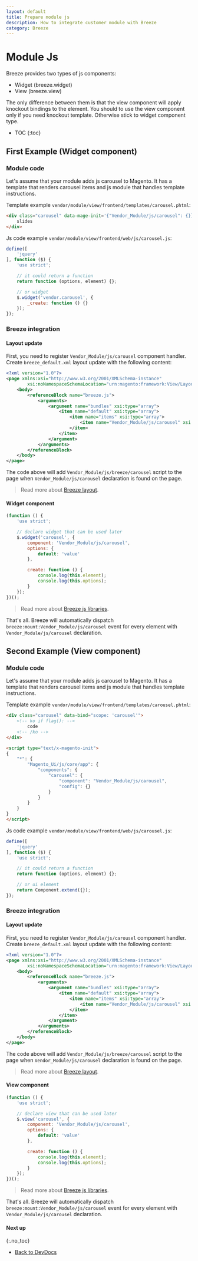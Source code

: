 ```yaml
---
layout: default
title: Prepare module js
description: How to integrate customer module with Breeze
category: Breeze
---
```


# Module Js

Breeze provides two types of js components:

 - Widget (breeze.widget)
 - View (breeze.view)

The only difference between them is that the view component will apply knockout
bindings to the element. You should to use the view component only if you need
knockout template. Otherwise stick to widget component type.

* TOC
{:toc}

## First Example (Widget component)

### Module code

Let's assume that your module adds js carousel to Magento. It has a template
that renders carousel items and js module that handles template instructions.

Template example `vendor/module/view/frontend/templates/carousel.phtml`:

```html
<div class="carousel" data-mage-init='{"Vendor_Module/js/carousel": {}}'>
    slides
</div>
```

Js code example `vendor/module/view/frontend/web/js/carousel.js`:

```js
define([
    'jquery'
], function ($) {
    'use strict';

    // it could return a function
    return function (options, element) {};

    // or widget
    $.widget('vendor.carousel', {
        _create: function () {}
    });
});
```

### Breeze integration

#### Layout update

First, you need to register `Vendor_Module/js/carousel` component handler.
Create `breeze_default.xml` layout update with the following content:

```xml
<?xml version="1.0"?>
<page xmlns:xsi="http://www.w3.org/2001/XMLSchema-instance"
        xsi:noNamespaceSchemaLocation="urn:magento:framework:View/Layout/etc/page_configuration.xsd">
    <body>
        <referenceBlock name="breeze.js">
            <arguments>
                <argument name="bundles" xsi:type="array">
                    <item name="default" xsi:type="array">
                        <item name="items" xsi:type="array">
                            <item name="Vendor_Module/js/carousel" xsi:type="string">Vendor_Module/js/breeze/carousel</item>
                        </item>
                    </item>
                </argument>
            </arguments>
        </referenceBlock>
    </body>
</page>
```

The code above will add `Vendor_Module/js/breeze/carousel` script to
the page when `Vendor_Module/js/carousel` declaration is found on the page.

> Read more about [Breeze layout](/m2/extensions/breeze/devdocs/layout/).

#### Widget component

```js
(function () {
    'use strict';

    // declare widget that can be used later
    $.widget('carousel', {
        component: 'Vendor_Module/js/carousel',
        options: {
            default: 'value'
        },

        create: function () {
            console.log(this.element);
            console.log(this.options);
        }
    });
})();
```

> Read more about [Breeze js libraries](/m2/extensions/breeze/devdocs/js-stack/).

That's all. Breeze will automatically dispatch `breeze:mount:Vendor_Module/js/carousel`
event for every element with `Vendor_Module/js/carousel` declaration.

## Second Example (View component)

### Module code

Let's assume that your module adds js carousel to Magento. It has a template
that renders carousel items and js module that handles template instructions.

Template example `vendor/module/view/frontend/templates/carousel.phtml`:

```html
<div class="carousel" data-bind="scope: 'carousel'">
    <!-- ko if flag(): -->
        code
    <!-- /ko -->
</div>

<script type="text/x-magento-init">
{
    "*": {
        "Magento_Ui/js/core/app": {
            "components": {
                "carousel": {
                    "component": "Vendor_Module/js/carousel",
                    "config": {}
                }
            }
        }
    }
}
</script>
```

Js code example `vendor/module/view/frontend/web/js/carousel.js`:

```js
define([
    'jquery'
], function ($) {
    'use strict';

    // it could return a function
    return function (options, element) {};

    // or ui element
    return Component.extend({});
});
```

### Breeze integration

#### Layout update

First, you need to register `Vendor_Module/js/carousel` component handler.
Create `breeze_default.xml` layout update with the following content:

```xml
<?xml version="1.0"?>
<page xmlns:xsi="http://www.w3.org/2001/XMLSchema-instance"
        xsi:noNamespaceSchemaLocation="urn:magento:framework:View/Layout/etc/page_configuration.xsd">
    <body>
        <referenceBlock name="breeze.js">
            <arguments>
                <argument name="bundles" xsi:type="array">
                    <item name="default" xsi:type="array">
                        <item name="items" xsi:type="array">
                            <item name="Vendor_Module/js/carousel" xsi:type="string">Vendor_Module/js/breeze/carousel</item>
                        </item>
                    </item>
                </argument>
            </arguments>
        </referenceBlock>
    </body>
</page>
```

The code above will add `Vendor_Module/js/breeze/carousel` script to
the page when `Vendor_Module/js/carousel` declaration is found on the page.

> Read more about [Breeze layout](/m2/extensions/breeze/devdocs/layout/).

#### View component

```js
(function () {
    'use strict';

    // declare view that can be used later
    $.view('carousel', {
        component: 'Vendor_Module/js/carousel',
        options: {
            default: 'value'
        },

        create: function () {
            console.log(this.element);
            console.log(this.options);
        }
    });
})();
```

> Read more about [Breeze js libraries](/m2/extensions/breeze/devdocs/js-stack/).

That's all. Breeze will automatically dispatch `breeze:mount:Vendor_Module/js/carousel`
event for every element with `Vendor_Module/js/carousel` declaration.

#### Next up
{:.no_toc}

 -  [Back to DevDocs](/m2/extensions/breeze/devdocs/)
